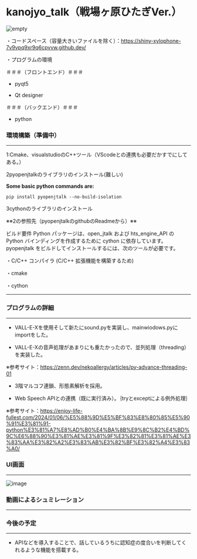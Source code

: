 # kanojyo_talk（戦場ヶ原ひたぎVer.）

![empty](https://github.com/niwatori-rookie/kanojyo_talk/assets/138978518/37f341b3-b913-406a-9a64-c52ce05e070d)

・コードスペース（容量大きいファイルを除く）：https://shiny-xylophone-7v9vpq9xr9q6cpvvw.github.dev/

・プログラムの環境

＃＃＃（フロントエンド）＃＃＃

+ pyqt5

+ Qt designer

＃＃＃（バックエンド）＃＃＃

+ python


### 環境構築（準備中）

---------------------------------------------------------------------------

1:Cmake、visualstudioのC++ツール（VScodeとの連携も必要だかすでにしてある。）

2pyopenjtalkのライブラリのインストール(難しい)　　　

**Some basic python commands are:**
```
pip install pyopenjtalk --no-build-isolation
```

3cythonのライブラリのインストール


※※2の参照先（pyopenjtalkのgithubのReadmeから）※※

ビルド要件
Python パッケージは、open_jtalk および hts_engine_API の Python バインディングを作成するために cython に依存しています。 pyopenjtalk をビルドしてインストールするには、次のツールが必要です。

・C/C++ コンパイラ (C/C++ 拡張機能を構築するため)

・cmake

・cython

---------------------------------------------------------------------------



### プログラムの詳細

---------------------------------------------------------------------------

+ VALL-E-Xを使用そして新たにsound.pyを実装し、mainwiodows.pyにimportをした。

+ VALL-E-Xの音声処理があまりにも重たかったので、並列処理（threading）を実装した。

※参考サイト：https://zenn.dev/nekoallergy/articles/py-advance-threading-01

+ 3階マルコフ連鎖、形態素解析を採用。

+ Web Speech APIとの連携（既に実行済み）。｛tryとexceptによる例外処理｝

※参考サイト：https://enjoy-life-fullest.com/2024/01/06/%E5%88%9D%E5%BF%83%E8%80%85%E5%90%91%E3%81%91-python%E3%81%A7%E8%AD%B0%E4%BA%8B%E9%8C%B2%E4%BD%9C%E6%88%90%E3%81%AE%E3%81%9F%E3%82%81%E3%81%AE%E3%83%AA%E3%82%A2%E3%83%AB%E3%82%BF%E3%82%A4%E3%83%A0/


### UI画面

---------------------------------------------------------------------------

![image](https://github.com/niwatori-rookie/kanojyo_talk-Ver.-/assets/138978518/d36fd2dc-37d2-4a2e-a309-bc0d159690be)


### 動画によるシュミレーション

---------------------------------------------------------------------------




### 今後の予定

---------------------------------------------------------------------------

+ APIなどを導入することで、話しているうちに認知症の度合いを判断してくれるような機能を搭載する。





